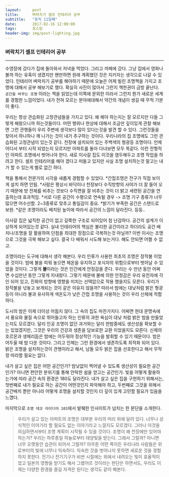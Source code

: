 ```yaml
---    
layout:	    post    
title: 	    벼락치기 셀프 인테리어 공부
subtitle:   "휴직 11일째"    
date:       2017-02-16 12:00:00    
tags:       포스팅    
header-img: img/post-lighting.jpg  
---    
```

    
### 벼락치기 셀프 인테리어 공부
----    

수영장에 갔다가 집에 돌아와서 저녁을 먹었다. 그리고 까페에 갔다. 그냥 집에서 영화나 볼까 하는 유혹이 생겼지만 왠만하면 원래 계획했던 것은 지키자는 생각으로 나갈 수 있었다. 인테리어 벼락치기 공부를 해야하기 때문에 오늘은 어제 빌린 조명책을 가지고 조명에 대해서 공부 해보기로 했다. 확실히 사진이 많아서 그런지 책한권이 금방 끝난다. ```공간을 바꾸는 조명``` 이라는 책을 읽었는데 이쪽에 문외한 이라서 그런지 뭔가 새로운 세계를 경험한 느낌이었다. 내가 전혀 모르는 분야에대해서 약간의 개념이 생길 때 무척 기분이 좋다. 
    
우리는 항상 관습화된 고정관념들을 가지고 있다. 왜 해야 하는지는 잘 모르지만 다들 그렇게 해왔으니까 하는것들이다. 어떤 행위나 현상에 대해서 조금만 깊이있게 관찰 해보면 그런 관행들이 우리 주변에 생각보다 많이 있다는것을 발견 할 수 있다. 그런것들을 찾아서 하나하나 깨 나가는 것이 내가 추구하는 것이다. 우리나라의 집 조명에도 그런 관습화된 고정관념이 있는것 같다. 천장에 설치되어 있는 주백색의 형광등 조명이다. 언제 어디서 부터 시작 되었는지 모르지만 아파트를 돌아 다녀보면 모두 똑같다. 이런 전형적인 아파트 조명에서 벗어나야 한다. 새로 이사갈 집도 이것을 염두해두고 조명 작업을 하려고 한다. 셀프 인테리어를 해야 겠다고 떠들고 있지만 사실 조명 설치하는것 말고는 내가 할 수 있는게 별로 없긴 하다.
    
책을 통해서 전문가의 시각을 새롭게 경험할 수 있었다. *간접조명은 전구가 직접 보이게 설치 하면 안됨. *사람은 평상시 바닥이나 천장보다 수직방향의 사야가 더 잘 들어 오기 때문에 방 전체를 비추는 것보다 수직면을 잘 비추는 것이 더 밝고 세련된 공간을 연출하는데 효과적임. *서로 다른 공간이 수평으로 연속될 경우 -> 조명 기구 종류가 너무 많으면 어수선함. 2~3종류로 맞추고 통일감이 중요. *밝기가 부족한 공간은 스탠드로 보완. *같은 조명이라도 배치된 높이에 따라서 공간의 느낌이 달라진다. 등등..
    
이사갈 집은 넓직한 공간이 없고 길쭉한 구조로 되어있어 참 난감하다. 공간의 설계가 이상하게 되어있는것 같다. 실내 인테리어의 핵심은 불리한 공간이라고 하더라도 공간 배치나/조명을 잘 활용하여 단점을 최대한 장점으로 극복하는것 아닐까? 이번 이사는 조명으로 그것을 극복 해보고 싶다. 결국 다 배워서 시도해 보는거다. 해도 안되면 어쩔 수 없고.
    
조명이라는 도구에 대해서 생각 해본다. 우리 인류가 사용한 최초의 조명은 장작불 이었을 것이다. 밤에 불을 피워 놓으면 체온을 유지하고 포식자의 위험으로부터 벗어날 수 있었을 것이다. 그렇게 **불**이라는 것은 인간에게 안정감을 준다. 우리는 수 만년 동안 어쩌면 수십만년 동안 그렇게 지내왔다. 그렇기 때문에 불에 의한 안정감은 우리 유전자에 각인 되어 있고, 진화의 방향에 영향을 미치는 선택압으로 작용 했을지도 모른다. 우리가 장작불을 넋놓고 보게되는 것이 같은 이유지 않을까? 따라서 밤에는 대낮처럼 밝은 형광등이 아니라 불과 유사하게 색온도가 낮은 간접 조명을 사용하는 것이 우리 신체에 적합하다. 
    
도시의 밤은 이제 더이상 어둡지 않다. 그 속의 집도 마찬가지다. 어쩌면 현대 문명속에서 풍요와 물질 속으로 뛰어들고자 하는 인류의 과한 욕심이 대낮 처럼 밝은 밤을 만들었는지도 모르겠다. 달리 인공 조명이 없던 과거와는 달리 한밤중에도 생산성을 확보할 수 는 있었겠지만, 그것은 우리의 건강과 생존을 담보로한 교환 이었을지도 모른다. 신체의 호르몬과 생체리듬은 밤에는 어두워야 정상적인 기능을 발휘할 수 있기 때문이다. 밤은 어두울 때 밤 다운 것이다. 그리고 인체는 그런 환경에서 생존하도록 최적화 되어 있다. 밝은 조명을 설치하는것이 관행이라고 해서, 남들 모두 밝은 집을 선호한다고 해서 무작정 따라할 필요는 없다. 
    
내가 살고 싶은 집은 어떤 공간인가? 밤낮없이 찍어낼 수 있도록 생산성이 필요한 공간인가? 아니면 편안한 분위기를 통해 안락한 쉼을 얻고는 공간인가. 빛을 어떻게 활용하는가에 따라 공간 속의 환경은 180도 달라진다. 내가 살고 싶은 집을 구현하기 위해서는, 첫번째로 내가 필요로 하는 공간이 어떤것인지 파악해야 하고, 두번째로 그것을 위해서 공간배치 뿐만 아니라 어떻게 조명을 설치할 것인지 더 깊이 있게 고민할 필요가 있음을 느꼈다.

    
마지막으로 ```조명 데코 아이디어 101```에서 발췌한 인사이트가 넘치는 한 문단을 소개한다. 
> 우리가 살고 있는 아파트의 조명은 대부분 우리의 머리 위에 달려 있다. 너무나 상식적인 이야기라 할 필요도 없는 이야기라고 느낄지도 모르겠다. 그러나 이것을 의심하면서부터 조명 계획이 시작될 수 있을 것이다. 조명이 왜 천장에만 있어야 하는거? 우리는 하루종일 하늘로부터 태양빛을 받는다. 그래서 그럴까? 아니면 너무 오랫동안 습관이 되어서 그럴까? 아무튼 어떤 쪽이든 우리나라 사람들은 위로부터의 빛에 너무나 익숙하다. 익숙한 것을 벗어나지 못하면 새로운 것을 경험하지 못한다. 전기나 전기기구가 비싼 시절에는 위에서 내려오는 빛이 효율적이었고 일본의 영향을 받기도 해서 그랬어르 것이라는 판단은 하면서도, 우리도 이제는 다양한 환경을 즐길 자격은 된다는 생각도 같이 해본다.
    
    
